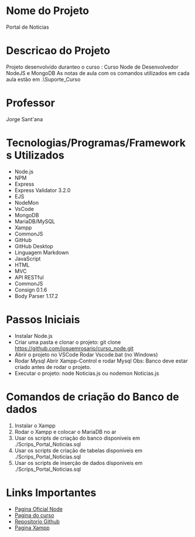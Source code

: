 # Nome do Projeto
Portal de Noticias

# Descricao do Projeto
Projeto desenvolvido duranteo o curso : 
Curso Node de Desenvolvedor NodeJS e MongoDB
As notas de aula com os comandos utilizados em cada aula estão em .\Suporte_Curso

# Professor
Jorge Sant'ana

# Tecnologias/Programas/Frameworks Utilizados

* Node.js
* NPM
* Express
* Express Validator 3.2.0
* EJS
* NodeMon
* VsCode
* MongoDB
* MariaDB/MySQL
* Xampp
* CommonJS
* GitHub
* GitHub Desktop
* Linguagem Markdown
* JavaScript
* HTML
* MVC
* API RESTful
* CommonJS
* Consign 0.1.6
* Body Parser 1.17.2

# Passos Iniciais
* Instalar Node.js
* Criar uma pasta e clonar o projeto:
git clone https://github.com/josuemrosario/curso_node.git
* Abrir o projeto no VSCode
Rodar Vscode.bat (no Windows)
* Rodar Mysql
Abrir Xampp-Control e rodar Mysql
Obs: Banco deve estar criado antes de rodar o projeto.
* Executar o projeto:
node Noticias.js 
ou nodemon Noticias.js

# Comandos de criação do Banco de dados
1. Instalar o Xampp
2. Rodar o Xampp e colocar o MariaDB no ar
3. Usar os scripts de criação do banco disponiveis em  ./Scrips_Portal_Noticias.sql
4. Usar os scripts de criação de tabelas disponiveis em  ./Scrips_Portal_Noticias.sql
5. Usar os scripts de inserção de dados disponiveis em  ./Scrips_Portal_Noticias.sql

# Links Importantes

- [Pagina Oficial Node](https://nodejs.org/)
- [Pagina do curso](https://www.udemy.com/course/curso-completo-do-desenvolvedor-nodejs)
- [Repositorio Github](https://github.com/josuemrosario/curso_node.git)
- [Pagina Xampp](https://www.apachefriends.org/pt_br/index.html)